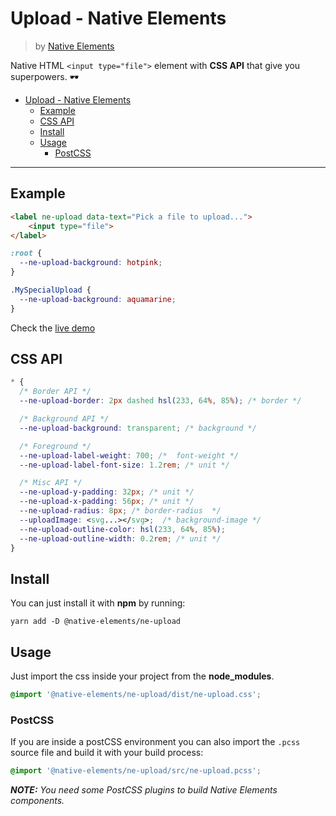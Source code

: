 # Upload - Native Elements
> by [Native Elements](https://github.com/equinusocio/native-elements)

Native HTML `<input type="file">` element with **CSS API** that give you superpowers. 🕶

- [Upload - Native Elements](#upload---native-elements)
    - [Example](#example)
    - [CSS API](#css-api)
    - [Install](#install)
    - [Usage](#usage)
        - [PostCSS](#postcss)

---

## Example

```html
<label ne-upload data-text="Pick a file to upload...">
    <input type="file">
</label>
```

```css
:root {
  --ne-upload-background: hotpink;
}

.MySpecialUpload {
  --ne-upload-background: aquamarine;
}
```

Check the [live demo](https://ne-upload.stackblitz.io/)


## CSS API

```css
* {
  /* Border API */
  --ne-upload-border: 2px dashed hsl(233, 64%, 85%); /* border */

  /* Background API */
  --ne-upload-background: transparent; /* background */

  /* Foreground */
  --ne-upload-label-weight: 700; /*  font-weight */
  --ne-upload-label-font-size: 1.2rem; /* unit */

  /* Misc API */
  --ne-upload-y-padding: 32px; /* unit */
  --ne-upload-x-padding: 56px; /* unit */
  --ne-upload-radius: 8px; /* border-radius  */
  --uploadImage: <svg...></svg>;  /* background-image */
  --ne-upload-outline-color: hsl(233, 64%, 85%);
  --ne-upload-outline-width: 0.2rem; /* unit */
}
```

## Install

You can just install it with **npm** by running:
```shell
yarn add -D @native-elements/ne-upload
```


## Usage
Just import the css inside your project from the **node_modules**.
```css
@import '@native-elements/ne-upload/dist/ne-upload.css';
```

### PostCSS
If you are inside a postCSS environment you can also import the `.pcss` source file and build it with your build process:
```css
@import '@native-elements/ne-upload/src/ne-upload.pcss';
```

_**NOTE:** You need some PostCSS plugins to build Native Elements components._